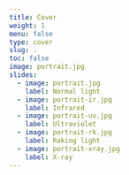 ```yaml
---
title: Cover
weight: 1
menu: false
type: cover
slug: .
toc: false
image: portrait.jpg 
slides:
  - image: portrait.jpg 
    label: Normal light
  - image: portrait-ir.jpg
    label: Infrared
  - image: portrait-uv.jpg
    label: Ultraviolet
  - image: portrait-rk.jpg
    label: Raking light
  - image: portrait-xray.jpg
    label: X-ray
---
```

